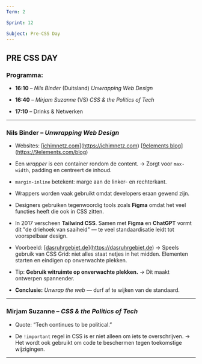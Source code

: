 ```yaml
---
Term: 2

Sprint: 12

Subject: Pre-CSS Day
---
```



## PRE CSS DAY

### Programma:

* **16:10** – *Nils Binder* (Duitsland)
  *Unwrapping Web Design*

* **16:40** – *Mirjam Suzanne* (VS)
  *CSS & the Politics of Tech*

* **17:10** – Drinks & Netwerken

---

### Nils Binder – *Unwrapping Web Design*

* Websites:
  [[ichimnetz.com](https://ichimnetz.com/)](https://ichimnetz.com)
  [[9elements blog](https://9elements.com/blog)](https://9elements.com/blog)

* Een *wrapper* is een container rondom de content.
  → Zorgt voor `max-width`, padding en centreert de inhoud.

* `margin-inline` betekent: marge aan de linker- en rechterkant.

* Wrappers worden vaak gebruikt omdat developers eraan gewend zijn.

* Designers gebruiken tegenwoordig tools zoals **Figma** omdat het veel functies heeft die ook in CSS zitten.

* In 2017 verscheen **Tailwind CSS**.
  Samen met **Figma** en **ChatGPT** vormt dit "de driehoek van saaiheid" — te veel standaardisatie leidt tot voorspelbaar design.

* Voorbeeld: [[dasruhrgebiet.de](https://dasruhrgebiet.de/)](https://dasruhrgebiet.de)
  → Speels gebruik van CSS Grid: niet alles staat netjes in het midden. Elementen starten en eindigen op onverwachte plekken.

* Tip: **Gebruik witruimte op onverwachte plekken.**
  → Dit maakt ontwerpen spannender.

* **Conclusie:**
  *Unwrap the web* — durf af te wijken van de standaard.

---

### Mirjam Suzanne – *CSS & the Politics of Tech*

* Quote: “Tech continues to be political.”

* De `!important` regel in CSS is er niet alleen om iets te overschrijven.
  → Het wordt ook gebruikt om code te beschermen tegen toekomstige wijzigingen.

---